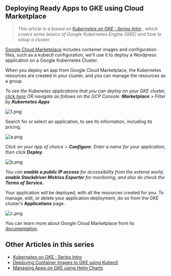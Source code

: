 ## Deploying Ready Apps to GKE using Cloud Marketplace

> _This article is a based on_ [_Kubernetes on GKE : Series Intro_](https://fullstackgcp.com/kubernetes-on-gke-series-intro-5969ae700e99) _, which covers some basics of Google Kubernetes Engine (GKE) and how to setup a cluster._

 [Google Cloud Marketplace](https://medium.com/r/?url=https%3A%2F%2Fcloud.google.com%2Fmarketplace)  includes container images and configuration files, such as a kubectl configuration, we'll use it to deploy a Wordpress application on a Google Kubernetes Cluster.

When you deploy an app from Google Cloud Marketplace, the Kubernetes resources are created in your cluster, and you can manage the resources as a group.

_To see the Kubenetes applications that you can deploy on your GKE cluster,_ [_click here_](https://console.cloud.google.com/kubernetes/add) _OR navigate as follows on the GCP Console:_ **_Marketplace_** _> Filter by_ **_Kubernetes Apps_**


![1.png](https://cdn.hashnode.com/res/hashnode/image/upload/v1582788973265/J5Puix5KM.png)

Search for or select an application, to see its information, including its pricing.

![a.png](https://cdn.hashnode.com/res/hashnode/image/upload/v1582789174306/55M8oGSGc.png)

_Click on your app of choice >_ **_Configure._** _Enter a name for your application, then click_ **_Deploy_**_._

![b.png](https://cdn.hashnode.com/res/hashnode/image/upload/v1582789204078/tp_NwzN8Q.png)

_You can_ **_enable a public IP access_** _for accessibility from the extenal world,_ **_enable Stackdriver Metrics Exporter_** _for monitoring, and also do check the_ **_Terms of Service._**

Your application will be deployed, with all the resources created for you.
To manage, edit, or delete your application deployment, do so from the GKE cluster’s **Applications** page.

![c.png](https://cdn.hashnode.com/res/hashnode/image/upload/v1582789282548/C3go4o2Lc.png)

You can learn more about Google Cloud Marketplace from its [documentation](https://cloud.google.com/marketplace/docs).

## Other Articles in this series

*   [Kubernetes on GKE : Series Intro](https://fullstackgcp.com/kubernetes-on-gke-series-intro-5969ae700e99)
*   [Deploying Container Images to GKE using Kubectl](#)
*   [Managing Apps on GKE using Helm Charts](#)
